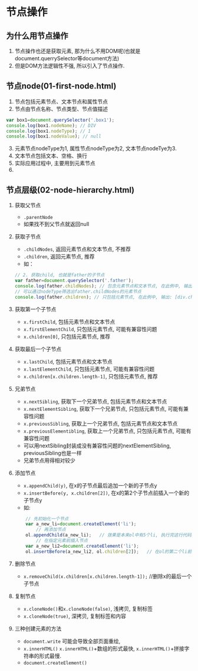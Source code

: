 # 节点操作

## 为什么用节点操作
1. 节点操作也还是获取元素, 那为什么不用DOM呢(也就是document.querrySelector等document方法)
2. 但是DOM方法逻辑性不强, 所以引入了节点操作. 

## 节点node(01-first-node.html)
1. 节点包括元素节点、文本节点和属性节点
2. 节点由节点名称、节点类型、节点值描述
```js
var box1=document.querySelector('.box1');
console.log(box1.nodeName); // DIV
console.log(box1.nodeType); // 1
console.log(box1.nodeValue); // null
```
3. 元素节点nodeType为1, 属性节点nodeType为2, 文本节点nodeTye为3. 
4. 文本节点包括文本、空格、换行
5. 实际应用过程中, 主要用到元素节点
6. 

## 节点层级(02-node-hierarchy.html)
1. 获取父节点
    - `.parentNode`
    - 如果找不到父节点就返回null
2. 获取子节点
    - `.childNodes`, 返回元素节点和文本节点, 不推荐
    - `.children`, 返回元素节点, 推荐
    - 如：
    ```js
    // 2. 获取child, 也就是father的子节点
    var father=document.querySelector('.father');
    console.log(father.childNodes); // 包含元素节点和文本节点, 在此例中, 输出: NodeList(3) [text, div.child, text]. 第一个是 我是father, 第二个是 div, 第三个是 换行
    // 可以通过nodeType筛选出father.childNodes的元素节点
    console.log(father.children); // 只包括元素节点, 在此例中, 输出: [div.child]
    ```
3. 获取第一个子节点
    - `x.firstChild`, 包括元素节点和文本节点
    - `x.firstElementChild`, 只包括元素节点, 可能有兼容性问题
    - `x.children[0]`, 只包括元素节点, 推荐
4. 获取最后一个子节点
    - `x.lastChild`, 包括元素节点和文本节点
    - `x.lastElementChild`, 只包括元素节点, 可能有兼容性问题
    - `x.children[x.children.length-1]`, 只包括元素节点, 推荐
5. 兄弟节点
    - `x.nextSibling`, 获取下一个兄弟节点, 包括元素节点和文本节点  
    - `x.nextElementSibling`, 获取下一个兄弟节点, 只包括元素节点, 可能有兼容性问题  
    - `x.previousSibling`, 获取上一个兄弟节点, 包括元素节点和文本节点
    - `x.previousElementibling`, 获取上一个兄弟节点, 只包括元素节点, 可能有兼容性问题
    - 可以用nextSibling封装成没有兼容性问题的nextElementSibling, previousSibling也是一样
    - 兄弟节点用得相对较少
6. 添加节点
    - `x.appendChild(y)`, 在x的子节点最后追加一个新的子节点y
    - `x.insertBefore(y, x.children[2])`, 在x的第2个子节点前插入一个新的子节点y
    - 如: 
    ```js
        // 先初始化一个节点
        var a_new_li=document.createElement('li');
            // 再添加节点
        ol.appendChild(a_new_li);   // 效果是本来ol中有5个li, 执行完这行代码之后, 在后面追加一个新的li
            // 在指定元素前插入节点
        var a_new_li2=document.createElement('li');
        ol.insertBefore(a_new_li2, ol.children[2]);   // 在ol的第二个li前插入一个新的li
    ```
7. 删除节点
    - `x.removeChild(x.children[x.children.length-1]);` //删除x的最后一个子节点
8. 复制节点
    - `x.cloneNode()`和`x.cloneNode(false)`, 浅拷贝, 复制标签
    - `x.cloneNode(true)`, 深拷贝, 复制标签和内容

9. 三种创建元素的方法
    - `document.write` 可能会导致全部页面重绘, 
    - `x.innerHTML()` `x.innerHTML()`+数组的形式最快, `x.innerHTML()`+拼接字符串的形式最慢.  
    - `document.createElement()` 



